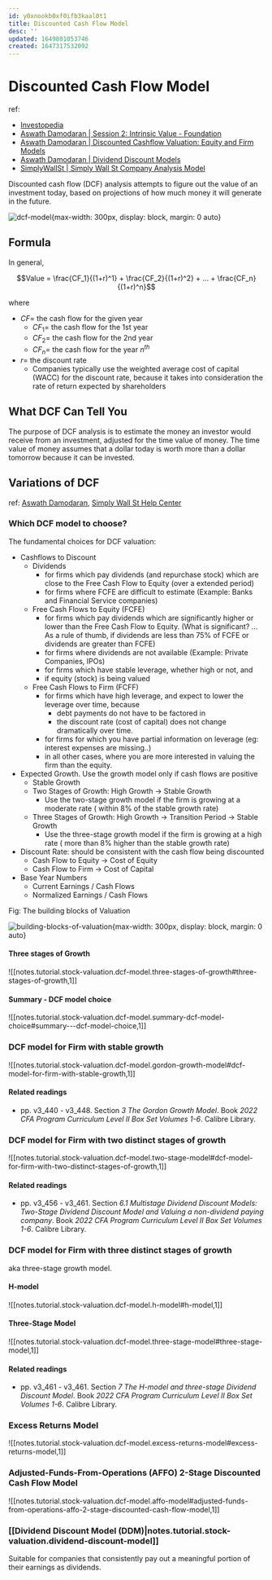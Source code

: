 ```yaml
---
id: y0xnookb0xf0ifb3kaal0t1
title: Discounted Cash Flow Model
desc: ''
updated: 1649801053746
created: 1647317532092
---
```

# Discounted Cash Flow Model
ref: 
- [Investopedia](https://www.investopedia.com/terms/d/dcf.asp)
- [Aswath Damodaran | Session 2: Intrinsic Value - Foundation](https://www.youtube.com/watch?v=8vYQpWXQ5hE&list=PLUkh9m2BorqnKWu0g5ZUps_CbQ-JGtbI9&index=2)
- [Aswath Damodaran | Discounted Cashflow Valuation: Equity and Firm Models](https://people.stern.nyu.edu/adamodar/pdfiles/ovhds/dam2ed/dcfveg.pdf)
- [Aswath Damodaran | Dividend Discount Models](http://pages.stern.nyu.edu/~adamodar/pdfiles/valn2ed/ch13.pdf)
- [SimplyWallSt | Simply Wall St Company Analysis Model](https://github.com/SimplyWallSt/Company-Analysis-Model/blob/master/MODEL.markdown)

Discounted cash flow (DCF) analysis attempts to figure out the value of an investment today, based on projections of how much money it will generate in the future.

![dcf-model](https://ik.imagekit.io/casa/h7b-dendron/Screenshot_2022-03-21_230130_Hml7ZRE5b.jpg?ik-sdk-version=javascript-1.4.3&updatedAt=1647900103621){max-width: 300px, display: block, margin: 0 auto}

## Formula

In general,

$$Value = \frac{CF_1}{(1+r)^1} + \frac{CF_2}{(1+r)^2} + ... + \frac{CF_n}{(1+r)^n}$$

where
- $CF =$ the cash flow for the given year
  - $CF_1 =$ the cash flow for the 1st year
  - $CF_2 =$ the cash flow for the 2nd year
  - $CF_n =$ the cash flow for the year $n^{th}$
- $r =$ the discount rate
  - Companies typically use the weighted average cost of capital (WACC) for the discount rate, because it takes into consideration the rate of return expected by shareholders

## What DCF Can Tell You

The purpose of DCF analysis is to estimate the money an investor would receive from an investment, adjusted for the time value of money. The time value of money assumes that a dollar today is worth more than a dollar tomorrow because it can be invested.

## Variations of DCF
ref: [Aswath Damodaran](https://pages.stern.nyu.edu/~adamodar/New_Home_Page/lectures/basics.html), [Simply Wall St Help Center](https://support.simplywall.st/hc/en-us/articles/360001741016-How-is-fair-value-calculated)

### Which DCF model to choose?

The fundamental choices for DCF valuation:
- Cashflows to Discount
    - Dividends
        - for firms which pay dividends (and repurchase stock) which are close to the Free Cash Flow to Equity (over a extended period)
        - for firms where FCFE are difficult to estimate (Example: Banks and Financial Service companies)
    - Free Cash Flows to Equity (FCFE)
        - for firms which pay dividends which are significantly higher or lower than the Free Cash Flow to Equity. (What is significant? ... As a rule of thumb, if dividends are less than 75% of FCFE or dividends are greater than FCFE)
        - for firms where dividends are not available (Example: Private Companies, IPOs)
        - for firms which have stable leverage, whether high or not, and
        - if equity (stock) is being valued
    - Free Cash Flows to Firm (FCFF)
        - for firms which have high leverage, and expect to lower the leverage over time, because
            - debt payments do not have to be factored in
            - the discount rate (cost of capital) does not change dramatically over time.
        - for firms for which you have partial information on leverage (eg: interest expenses are missing..)
        - in all other cases, where you are more interested in valuing the firm than the equity.
- Expected Growth. Use the growth model only if cash flows are positive
    - Stable Growth
    - Two Stages of Growth: High Growth -> Stable Growth
        - Use the two-stage growth model if the firm is growing at a moderate rate ( within 8% of the stable growth rate)
    - Three Stages of Growth: High Growth -> Transition Period -> Stable Growth
        - Use the three-stage growth model if the firm is growing at a high rate ( more than 8% higher than the stable growth rate)
- Discount Rate: should be consistent with the cash flow being discounted
    - Cash Flow to Equity -> Cost of Equity
    - Cash Flow to Firm -> Cost of Capital
- Base Year Numbers
    - Current Earnings / Cash Flows
    - Normalized Earnings / Cash Flows

Fig: The building blocks of Valuation

![building-blocks-of-valuation](https://ik.imagekit.io/casa/h7b-dendron/Screenshot_2022-04-09_000324_X5I-DEaP8.jpg?ik-sdk-version=javascript-1.4.3&updatedAt=1649455494781){max-width: 300px, display: block, margin: 0 auto}

#### Three stages of Growth

![[notes.tutorial.stock-valuation.dcf-model.three-stages-of-growth#three-stages-of-growth,1]]

#### Summary - DCF model choice

![[notes.tutorial.stock-valuation.dcf-model.summary-dcf-model-choice#summary---dcf-model-choice,1]]

### DCF model for Firm with stable growth

![[notes.tutorial.stock-valuation.dcf-model.gordon-growth-model#dcf-model-for-firm-with-stable-growth,1]]

#### Related readings

- pp. v3_440 - v3_448. Section *3 The Gordon Growth Model*. Book *2022 CFA Program Curriculum Level II Box Set Volumes 1-6*. Calibre Library.

### DCF model for Firm with two distinct stages of growth

![[notes.tutorial.stock-valuation.dcf-model.two-stage-model#dcf-model-for-firm-with-two-distinct-stages-of-growth,1]]

#### Related readings

- pp. v3_456 - v3_461. Section *6.1 Multistage Dividend Discount Models: Two-Stage Dividend Discount Model and Valuing a non-dividend paying company*. Book *2022 CFA Program Curriculum Level II Box Set Volumes 1-6*. Calibre Library.

### DCF model for Firm with three distinct stages of growth

aka three-stage growth model.

#### H-model

![[notes.tutorial.stock-valuation.dcf-model.h-model#h-model,1]]

#### Three-Stage Model

![[notes.tutorial.stock-valuation.dcf-model.three-stage-model#three-stage-model,1]]

#### Related readings

- pp. v3_461 - v3_461. Section *7 The H-model and three-stage Dividend Discount Model*. Book *2022 CFA Program Curriculum Level II Box Set Volumes 1-6*. Calibre Library.

### Excess Returns Model

![[notes.tutorial.stock-valuation.dcf-model.excess-returns-model#excess-returns-model,1]]

### Adjusted-Funds-From-Operations (AFFO) 2-Stage Discounted Cash Flow Model

![[notes.tutorial.stock-valuation.dcf-model.affo-model#adjusted-funds-from-operations-affo-2-stage-discounted-cash-flow-model,1]]

### [[Dividend Discount Model (DDM)|notes.tutorial.stock-valuation.dividend-discount-model]]

Suitable for companies that consistently pay out a meaningful portion of their earnings as dividends.
